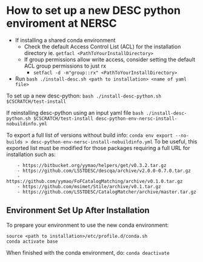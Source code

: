 # How to set up a new DESC python enviroment at NERSC

* If installing a shared conda environment
  * Check the default Access Control List (ACL) for the installation directory ie. `getfacl <PathToYourInstallDirectory>`
  * If group permissions allow write access, consider setting the default ACL group permissions to just rx
      * `setfacl -d -m"group::rx" <PathToYourInstallDirectory>`
* Run `bash ./install-desc.sh <path to installation> <name of yaml file>`

To set up a new desc-python:
`bash ./install-desc-python.sh $CSCRATCH/test-install`

If reinstalling desc-python using an input yaml file
`bash ./install-desc-python.sh $CSCRATCH/test-install desc-python-env-nersc-install-nobuildinfo.yml`

To export a full list of versions without build info:
`conda env export --no-builds > desc-python-env-nersc-install-nobuildinfo.yml`
To be useful, this exported list must be modified for those packages requiring a full URL for installation such as:
```
    - https://bitbucket.org/yymao/helpers/get/v0.3.2.tar.gz
    - https://github.com/LSSTDESC/descqa/archive/v2.0.0-0.7.0.tar.gz
    - https://github.com/yymao/FoFCatalogMatching/archive/v0.1.0.tar.gz
    - https://github.com/msimet/Stile/archive/v0.1.tar.gz
    - https://github.com/LSSTDESC/CatalogMatcher/archive/master.tar.gz
```

## Environment Set Up After Installation

To prepare your environment to use the new conda environment:

```
source <path to installation>/etc/profile.d/conda.sh
conda activate base
```

When finished with the conda environment, do:  `conda deactivate`

